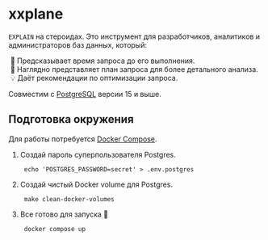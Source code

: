 # xxplane

`EXPLAIN` на стероидах.
Это инструмент для разработчиков, аналитиков и администраторов баз данных, который:

&nbsp;🔮 Предсказывает время запроса до его выполнения.<br>
&nbsp;🔎 Наглядно представляет план запроса для более детального анализа.<br>
&nbsp;💡 Даёт рекомендации по оптимизации запроса.

Совместим с [PostgreSQL](https://www.postgresql.org) версии 15 и выше.

## Подготовка окружения

Для работы потребуется [Docker Compose](https://docs.docker.com/compose/).

1. Создай пароль суперпользователя Postgres.

        echo 'POSTGRES_PASSWORD=secret' > .env.postgres

2. Создай чистый Docker volume для Postgres.

        make clean-docker-volumes

3. Все готово для запуска 🚀

        docker compose up
